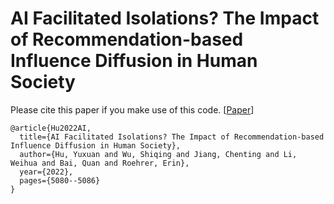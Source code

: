 # AI Facilitated Isolations? The Impact of Recommendation-based Influence Diffusion in Human Society

Please cite this paper if you make use of this code. [<a href="https://www.ijcai.org/proceedings/2022/0705.pdf">Paper</a>]

    @article{Hu2022AI,
      title={AI Facilitated Isolations? The Impact of Recommendation-based Influence Diffusion in Human Society},
      author={Hu, Yuxuan and Wu, Shiqing and Jiang, Chenting and Li, Weihua and Bai, Quan and Roehrer, Erin},
      year={2022},
      pages={5080--5086}
    }
